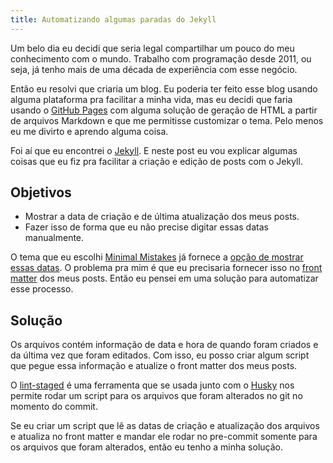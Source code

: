 ```yaml
---
title: Automatizando algumas paradas do Jekyll
---
```


Um belo dia eu decidi que seria legal compartilhar um pouco do meu conhecimento com o mundo. Trabalho com programação desde 2011, ou seja, já tenho mais de uma década de experiência com esse negócio.

Então eu resolvi que criaria um blog. Eu poderia ter feito esse blog usando alguma plataforma pra facilitar a minha vida, mas eu decidi que faria usando o [GitHub Pages](https://pages.github.com/) com alguma solução de geração de HTML a partir de arquivos Markdown e que me permitisse customizar o tema. Pelo menos eu me divirto e aprendo alguma coisa.

Foi aí que eu encontrei o [Jekyll](https://jekyllrb.com/). E neste post eu vou explicar algumas coisas que eu fiz pra facilitar a criação e edição de posts com o Jekyll.

## Objetivos

- Mostrar a data de criação e de última atualização dos meus posts.
- Fazer isso de forma que eu não precise digitar essas datas manualmente.

O tema que eu escolhi [Minimal Mistakes](https://mmistakes.github.io/minimal-mistakes/) já fornece a [opção de mostrar essas datas](https://mmistakes.github.io/minimal-mistakes/docs/configuration/#post-dates). O problema pra mim é que eu precisaria fornecer isso no [front matter](https://jekyllrb.com/docs/front-matter/) dos meus posts. Então eu pensei em uma solução para automatizar esse processo.

## Solução

Os arquivos contém informação de data e hora de quando foram criados e da última vez que foram editados. Com isso, eu posso criar algum script que pegue essa informação e atualize o front matter dos meus posts.

O [lint-staged](https://github.com/lint-staged/lint-staged) é uma ferramenta que se usada junto com o [Husky](https://typicode.github.io/husky/) nos permite rodar um script para os arquivos que foram alterados no git no momento do commit.

Se eu criar um script que lê as datas de criação e atualização dos arquivos e atualiza no front matter e mandar ele rodar no pre-commit somente para os arquivos que foram alterados, então eu tenho a minha solução.

